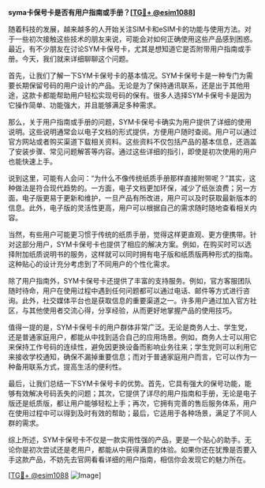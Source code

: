 **syma卡保号卡是否有用户指南或手册？[[TG💪+ @esim1088](https://t.me/s/esim1088)]**

随着科技的发展，越来越多的人开始关注SIM卡和eSIM卡的功能与使用方法。对于一些初次接触这些技术的朋友来说，可能会对如何正确使用这些产品感到困惑。最近，有不少朋友在讨论SYM卡保号卡，尤其是想知道它是否附带用户指南或手册。今天，我们就来详细聊聊这个问题。

首先，让我们了解一下SYM卡保号卡的基本情况。SYM卡保号卡是一种专门为需要长期保留号码的用户设计的产品。无论是为了保持通讯联系，还是出于其他用途，这款卡都能帮助用户轻松实现号码的保有。很多人选择SYM卡保号卡是因为它操作简单、功能强大，并且能够满足多种需求。

那么，关于用户指南或手册的问题，SYM卡保号卡确实为用户提供了详细的使用说明。这些说明通常会以电子文档的形式提供，方便用户随时查阅。用户可以通过官方网站或者购买渠道下载相关资料。这些资料不仅包括产品的基本信息，还涵盖了安装步骤、常见问题解答等内容。通过这些详细的指引，即使是初次使用的用户也能快速上手。

说到这里，可能有人会问：“为什么不像传统纸质手册那样直接附带呢？”其实，这种做法是符合现代趋势的。一方面，电子文档更加环保，减少了纸张浪费；另一方面，电子版更易于更新和维护，一旦产品有所改进，用户可以及时获取最新版本的信息。此外，电子版的灵活性更高，用户可以根据自己的需求随时随地查看相关内容。

当然，有些用户可能更习惯于传统的纸质手册，觉得这样更直观、更方便携带。针对这部分用户，SYM卡保号卡也提供了相应的解决方案。例如，在购买时可以选择附加纸质说明书的服务，这样就可以同时拥有电子版和纸质版两种形式的指南。这种贴心的设计充分考虑到了不同用户的个性化需求。

除了用户指南外，SYM卡保号卡还提供了丰富的支持服务。例如，官方客服团队随时待命，用户在使用过程中遇到任何问题都可以通过电话、邮件等方式进行咨询。此外，社交媒体平台也是获取信息的重要渠道之一。许多用户通过加入官方社区，与其他使用者交流心得，分享经验，从而更好地掌握产品的使用技巧。

值得一提的是，SYM卡保号卡的用户群体非常广泛。无论是商务人士、学生党，还是普通家庭用户，都能从中找到适合自己的应用场景。例如，商务人士可以用它来保持工作号码的连续性，避免因更换设备而影响业务往来；学生党则可以利用它来接收学校通知，确保不漏掉重要信息；而对于普通家庭用户而言，它可以作为一种备用联系方式，提高生活的便利性。

最后，让我们总结一下SYM卡保号卡的优势。首先，它具有强大的保号功能，能够有效解决号码丢失的问题；其次，它提供了详尽的用户指南和手册，无论是电子版还是纸质版，都让用户能够轻松上手；再次，它拥有完善的售后服务体系，用户在使用过程中可以得到及时有效的帮助；最后，它适用于各种场景，满足了不同人群的需求。

综上所述，SYM卡保号卡不仅是一款实用性强的产品，更是一个贴心的助手。无论你是初次尝试还是老用户，都能从中获得满意的体验。如果你还在犹豫是否要入手这款产品，不妨先去官网看看详细的用户指南，相信你会发现它的魅力所在。

[[TG💪+ @esim1088](https://t.me/s/esim1088) ![Image](https://i.postimg.cc/4NQfJmqS/Snipaste-2025-05-13-00-14-12.png)]